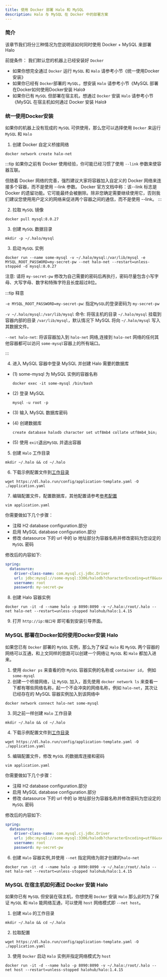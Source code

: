 ```yaml
---
title: 使用 Docker 部署 Halo 和 MySQL
description: Halo 与 MySQL 在 Docker 中的部署方案
---
```


### 简介

该章节我们将分三种情况为您说明该如何同时使用 Docker + MySQL 来部署 Halo

前提条件： 我们默认您的机器上已经安装好 `Docker`

- 如果你想完全通过 `Docker` 运行 `MySQL` 和 `Halo` 请参考小节《统一使用Docker安装》
- 如果你已经有 `Docker`部署的 `MySQL`，想安装 `Halo` 请参考小节《MySQL 部署在Docker如何使用Docker安装 Halo》
- 如果你已有 `MySQL` 但部署在宿主机，想通过 `Docker` 安装 `Halo` 请参考小节《MySQL 在宿主机如何通过 Docker 安装 Halo》

### 统一使用Docker安装

如果你的机器上没有现成的 `MySQL` 可供使用，那么您可以选择使用 `Docker` 来运行 `MySQL` 和 `Halo`

1. 创建 Docker 自定义桥接网络

```shell
docker network create halo-net
```

:::tip
如果你之前有 Docker 使用经验，你可能已经习惯了使用 `--link` 参数来使容器互联。

但随着 Docker 网络的完善，强烈建议大家将容器加入自定义的 Docker 网络来连接多个容器，而不是使用 --link 参数。
Docker 官方文档中称：该--link 标志是 Docker 的遗留功能。它可能最终会被删除。除非您确定需要继续使用它，否则我们建议您使用用户定义的网络来促进两个容器之间的通信，而不是使用 --link。
:::

2. 拉取 `MySQL` 镜像

```shell
docker pull mysql:8.0.27
```

3. 创建 `MySQL` 数据目录

```shell
mkdir -p ~/.halo/mysql
```

3. 启动 `MySQL` 实例

```shell
docker run --name some-mysql -v ~/.halo/mysql:/var/lib/mysql -e MYSQL_ROOT_PASSWORD=my-secret-pw --net halo-net --restart=unless-stopped -d mysql:8.0.27
```

注意: 请将 `my-secret-pw` 修改为自己需要的密码后再执行，密码尽量包含小写字母、大写字母、数字和特殊字符且长度超过8位。

:::tip 释意

`-e MYSQL_ROOT_PASSWORD=my-secret-pw`: 指定`MySQL`的登录密码为 `my-secret-pw`

`-v ~/.halo/mysql:/var/lib/mysql` 命令: 将宿主机的目录 `~/.halo/mysql` 挂载到容器内部的目录 `/var/lib/mysql`，默认情况下 MySQL 将向 `~/.halo/mysql` 写入其数据文件。

`--net halo-net`: 将该容器加入到 `halo-net` 网络,连接到 `halo-net` 网络的任何其他容器都可以访问 `some-mysql`容器上的所有端口。

:::

4. 进入 MySQL 容器中登录 MySQL 并创建 Halo 需要的数据库

- (1) some-mysql 为 MySQL 实例的容器名称

  ```shell
  docker exec -it some-mysql /bin/bash
  ```

- (2) 登录 MySQL

  ```shell
  mysql -u root -p
  ```

- (3) 输入 MySQL 数据库密码

- (4) 创建数据库

  ```shell
  create database halodb character set utf8mb4 collate utf8mb4_bin;
  ```

- (5) 使用 `exit`退出`MySQL` 并退出容器
5. 创建 `Halo` 工作目录

```
mkdir ~/.halo && cd ~/.halo
```

6. 下载示例配置文件到[工作目录](https://docs.halo.run/getting-started/prepare#工作目录)

```shell
wget https://dl.halo.run/config/application-template.yaml -O ./application.yaml
```

7. 编辑配置文件，配置数据库，其他配置请参考[参考配置](https://docs.halo.run/getting-started/config)

```shell
vim application.yaml
```
你需要做如下几个步骤：

- 注释 H2 database configuration.部分
- 启用 MySQL database configuration.部分
- 修改 datasource 下的 url 中的 ip 地址部分为容器名称并修改密码为您设定的 `MySQL` 密码

修改后的内容如下:

```yaml
spring:
  datasource:
    driver-class-name: com.mysql.cj.jdbc.Driver
    url: jdbc:mysql://some-mysql:3306/halodb?characterEncoding=utf8&useSSL=false&serverTimezone=Asia/Shanghai&allowPublicKeyRetrieval=true
    username: root
    password: my-secret-pw
```

8. 创建 Halo 容器实例

```shell
docker run -it -d --name halo -p 8090:8090 -v ~/.halo:/root/.halo --net halo-net --restart=unless-stopped halohub/halo:1.4.15
```

9. 打开 `http://ip:端口号` 即可看到安装引导界面。

### MySQL 部署在Docker如何使用Docker安装 Halo

如果您已有 `Docker` 部署的 `MySQL` 实例，那么为了保证 `Halo` 和 `MySQL` 两个容器的网络可以互通，和上文同样的思路可以创建一个网络让 `MySQL` 和 `Halo` 都加入进来。

1. 使用 `docker ps` 来查看的你 `MySQL` 容器实例的名称或 `container id`， 例如 `some-mysql`
2. 创建一个桥接网络，让 `MySQL` 加入，首先使用 `docker network ls` 来查看一下都有哪些网络名称，起一个不会冲突的网络名称，例如 `halo-net`，其次让已经存在的 MySQL 容器实例加入到该网络中

```shell
docker network connect halo-net some-mysql
```

3. 同之前一样创建 `Halo` 工作目录

```
mkdir ~/.halo && cd ~/.halo
```

4. 下载示例配置文件到[工作目录](https://docs.halo.run/getting-started/prepare#工作目录)

```shell
wget https://dl.halo.run/config/application-template.yaml -O ./application.yaml
```

5. 编辑配置文件，修改 `MySQL` 的数据库连接和密码
```shell
vim application.yaml
```

   你需要做如下几个步骤：

   - 注释 H2 database configuration.部分
   - 启用 MySQL database configuration.部分
   - 修改 datasource 下的 url 中的 ip 地址部分为容器名称并修改密码为您设定的 `MySQL` 密码

   修改后的内容如下:

   ```yaml
   spring:
     datasource:
       driver-class-name: com.mysql.cj.jdbc.Driver
       url: jdbc:mysql://some-mysql:3306/halodb?characterEncoding=utf8&useSSL=false&serverTimezone=Asia/Shanghai&allowPublicKeyRetrieval=true
       username: root
       password: my-secret-pw
   ```

6. 创建 `Halo` 容器实例,并使用 `--net` 指定网络为刚才创建的`halo-net`

```shell
docker run -it -d --name halo -p 8090:8090 -v ~/.halo:/root/.halo --net halo-net --restart=unless-stopped halohub/halo:1.4.15
```

### MySQL 在宿主机如何通过 Docker 安装 Halo

如果你已有 `MySQL` 但安装在宿主机，你想使用 `Docker` 安装 `Halo` 那么此时为了保证 `MySQL` 和 `Halo` 能网络互通，可以使用 `host` 网络模式即 `--net host`。

1. 创建 `Halo` 的工作目录

```shell
mkdir ~/.halo && cd ~/.halo
```
2. 拉取配置
```shell
wget https://dl.halo.run/config/application-template.yaml -O ./application.yaml
```

3. 使用 `Docker` 启动 `Halo` 实例并指定网络模式为 `host`

```shell
docker run -it -d --name halo -p 8090:8090 -v ~/.halo:/root/.halo --net host --restart=unless-stopped halohub/halo:1.4.15
```
